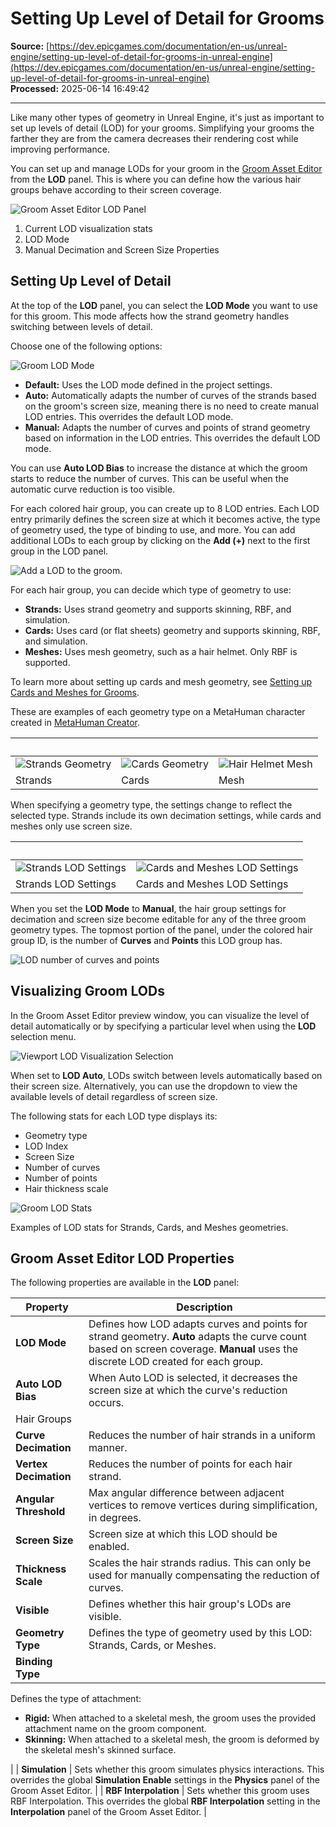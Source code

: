 # Setting Up Level of Detail for Grooms

**Source:** [https://dev.epicgames.com/documentation/en-us/unreal-engine/setting-up-level-of-detail-for-grooms-in-unreal-engine](https://dev.epicgames.com/documentation/en-us/unreal-engine/setting-up-level-of-detail-for-grooms-in-unreal-engine)  
**Processed:** 2025-06-14 16:49:42

---

Like many other types of geometry in Unreal Engine, it's just as important to set up levels of detail (LOD) for your grooms. Simplifying your grooms the farther they are from the camera decreases their rendering cost while improving performance.

You can set up and manage LODs for your groom in the [Groom Asset Editor](/documentation/en-us/unreal-engine/groom-asset-editor-user-guide-in-unreal-engine) from the **LOD** panel. This is where you can define how the various hair groups behave according to their screen coverage.

![Groom Asset Editor LOD Panel](https://d1iv7db44yhgxn.cloudfront.net/documentation/images/272953d9-12c5-4ff1-8807-dccc0a9184ea/groom-editor-lod-panel.png)

1.  Current LOD visualization stats
2.  LOD Mode
3.  Manual Decimation and Screen Size Properties

## Setting Up Level of Detail

At the top of the **LOD** panel, you can select the **LOD Mode** you want to use for this groom. This mode affects how the strand geometry handles switching between levels of detail.

Choose one of the following options:

![Groom LOD Mode](https://d1iv7db44yhgxn.cloudfront.net/documentation/images/186077db-a85b-458e-bd65-081353d2e07f/groom-lod-mode.png)

-   **Default:** Uses the LOD mode defined in the project settings.
-   **Auto:** Automatically adapts the number of curves of the strands based on the groom's screen size, meaning there is no need to create manual LOD entries. This overrides the default LOD mode.
-   **Manual:** Adapts the number of curves and points of strand geometry based on information in the LOD entries. This overrides the default LOD mode.

You can use **Auto LOD Bias** to increase the distance at which the groom starts to reduce the number of curves. This can be useful when the automatic curve reduction is too visible.

For each colored hair group, you can create up to 8 LOD entries. Each LOD entry primarily defines the screen size at which it becomes active, the type of geometry used, the type of binding to use, and more. You can add additional LODs to each group by clicking on the **Add (+)** next to the first group in the LOD panel.

![Add a LOD to the groom.](https://d1iv7db44yhgxn.cloudfront.net/documentation/images/ee123757-c92f-4859-b449-05cbe6a77b69/groom-add-lod.png)

For each hair group, you can decide which type of geometry to use:

-   **Strands:** Uses strand geometry and supports skinning, RBF, and simulation.
-   **Cards:** Uses card (or flat sheets) geometry and supports skinning, RBF, and simulation.
-   **Meshes:** Uses mesh geometry, such as a hair helmet. Only RBF is supported.

To learn more about setting up cards and mesh geometry, see [Setting up Cards and Meshes for Grooms](/documentation/en-us/unreal-engine/setting-up-cards-and-meshes-for-grooms-in-unreal-engine).

These are examples of each geometry type on a MetaHuman character created in [MetaHuman Creator](https://www.unrealengine.com/metahuman).

|   |   |   |
| --- | --- | --- |
| ![Strands Geometry](https://d1iv7db44yhgxn.cloudfront.net/documentation/images/02d8c80d-fb9a-4576-a092-494196f33205/hair-strands.png) | ![Cards Geometry](https://d1iv7db44yhgxn.cloudfront.net/documentation/images/eff3f434-30d4-4497-aeeb-ae0c6e2749ad/hair-cards.png) | ![Hair Helmet Mesh](https://d1iv7db44yhgxn.cloudfront.net/documentation/images/ec633cdd-138a-4710-a6ea-015512ccf788/hair-mesh.png) |
| Strands | Cards | Mesh |

When specifying a geometry type, the settings change to reflect the selected type. Strands include its own decimation settings, while cards and meshes only use screen size.

|   |   |
| --- | --- |
| ![Strands LOD Settings](https://d1iv7db44yhgxn.cloudfront.net/documentation/images/8763dd38-1363-4b5f-9e16-3ae0b7baf35f/strands-lod-settings.png) | ![Cards and Meshes LOD Settings](https://d1iv7db44yhgxn.cloudfront.net/documentation/images/abcc6e82-c749-4a5a-8bf8-75e0e5941bfe/cards-meshes-lod-settings.png) |
| Strands LOD Settings | Cards and Meshes LOD Settings |

When you set the **LOD Mode** to **Manual**, the hair group settings for decimation and screen size become editable for any of the three groom geometry types. The topmost portion of the panel, under the colored hair group ID, is the number of **Curves** and **Points** this LOD group has.

![LOD number of curves and points](https://d1iv7db44yhgxn.cloudfront.net/documentation/images/4ac0885c-073a-4ea7-a7f3-f9b883f5cd2f/groom-lod-curves-points.png)

## Visualizing Groom LODs

In the Groom Asset Editor preview window, you can visualize the level of detail automatically or by specifying a particular level when using the **LOD** selection menu.

![Viewport LOD Visualization Selection](https://d1iv7db44yhgxn.cloudfront.net/documentation/images/3a3c526a-4358-4993-935d-e3bb3bd245be/groom-lod-visualizer.png)

When set to **LOD Auto**, LODs switch between levels automatically based on their screen size. Alternatively, you can use the dropdown to view the available levels of detail regardless of screen size.

The following stats for each LOD type displays its:

-   Geometry type
-   LOD Index
-   Screen Size
-   Number of curves
-   Number of points
-   Hair thickness scale

![Groom LOD Stats](https://d1iv7db44yhgxn.cloudfront.net/documentation/images/6099aaf9-821e-4e00-a3f0-3822019fcfb6/groom-lod-stats.png)

Examples of LOD stats for Strands, Cards, and Meshes geometries.

## Groom Asset Editor LOD Properties

The following properties are available in the **LOD** panel:

| Property | Description |
| --- | --- |
| **LOD Mode** | Defines how LOD adapts curves and points for strand geometry. **Auto** adapts the curve count based on screen coverage. **Manual** uses the discrete LOD created for each group. |
| **Auto LOD Bias** | When Auto LOD is selected, it decreases the screen size at which the curve's reduction occurs. |
| Hair Groups |   |
| **Curve Decimation** | Reduces the number of hair strands in a uniform manner. |
| **Vertex Decimation** | Reduces the number of points for each hair strand. |
| **Angular Threshold** | Max angular difference between adjacent vertices to remove vertices during simplification, in degrees. |
| **Screen Size** | Screen size at which this LOD should be enabled. |
| **Thickness Scale** | Scales the hair strands radius. This can only be used for manually compensating the reduction of curves. |
| **Visible** | Defines whether this hair group's LODs are visible. |
| **Geometry Type** | Defines the type of geometry used by this LOD: Strands, Cards, or Meshes. |
| **Binding Type** | 
Defines the type of attachment:

-   **Rigid:** When attached to a skeletal mesh, the groom uses the provided attachment name on the groom component.
-   **Skinning:** When attached to a skeletal mesh, the groom is deformed by the skeletal mesh's skinned surface.



 |
| **Simulation** | Sets whether this groom simulates physics interactions. This overrides the global **Simulation Enable** settings in the **Physics** panel of the Groom Asset Editor. |
| **RBF Interpolation** | Sets whether this groom uses RBF Interpolation. This overrides the global **RBF Interpolation** setting in the **Interpolation** panel of the Groom Asset Editor. |